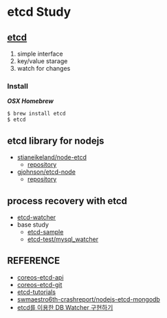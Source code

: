 # etcd Study

## [etcd](https://github.com/coreos/etcd)

1. simple interface
2. key/value starage
3. watch for changes

### Install
**_OSX Homebrew_**

    $ brew install etcd
    $ etcd

## etcd library for nodejs
* [stianeikeland/node-etcd](https://www.npmjs.com/package/node-etcd)
	* [repository](https://github.com/stianeikeland/node-etcd) 
* [gjohnson/etcd-node](https://www.npmjs.com/package/etcd)
	* [repository](https://github.com/gjohnson/etcd-node) 

## process recovery with etcd
* [etcd-watcher](https://github.com/honeyqa/etcd-study/tree/master/etcd-watcher)
* base study
	* [etcd-sample](https://github.com/honeyqa/etcd-study/tree/master/etcd-sample)
	* [etcd-test/mysql_watcher](https://github.com/honeyqa/etcd-study/tree/master/etcd-test/mysql_watcher)

## REFERENCE

* [coreos-etcd-api](https://coreos.com/etcd/docs/latest/api.html)
* [coreos-etcd-git](https://github.com/coreos/etcd/tree/master/etcdctl)
* [etcd-tutorials](https://www.digitalocean.com/community/tutorials/how-to-use-etcdctl-and-etcd-coreos-s-distributed-key-value-store)
* [swmaestro6th-crashreport/nodejs-etcd-mongodb](https://github.com/swmaestro6th-crashreport/nodejs-etcd-mongodb)
* [etcd를 이용한 DB Watcher 구현하기](http://www.slideshare.net/parkdainel/etcd-db-watcher)
